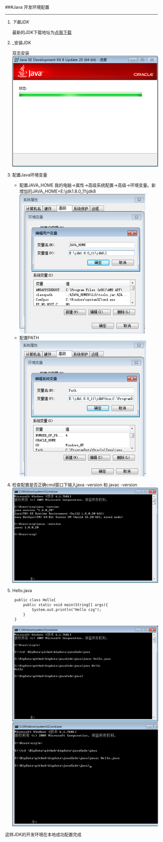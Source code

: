 ###Java 开发环境配置

***

1. _下载JDK_

	最新的JDK下载地址为[点我下载][1]
    
2. _安装JDK

	双击安装
    ![](images/jdk_jdk_install.png)
    
3. 配置Java环境变量

	+ 配置JAVA_HOME
	我的电脑->属性->高级系统配置->高级->环境变量。新增加的JAVA_HOME=E:\jdk1.8.0_11\jdk8
    ![](images/jdk_java_home.png)
    + 配置PATH
	![](images/jdk_path.png)
    
    
4. 检查配置是否正确cmd窗口下输入java -version 和 javac -version
	![](images/jdk_check.png)
    
    
5. Hello.java

		public class Hello{
        	public static void main(String[] args){
            	System.out.println("Hello czg");
            }
        }
    
   ![](images/java.png)
   ![](images/javac.png)
    
这样JDK的开发环境在本地成功配置完成
    
    
    
    
 
    
[1]:http://www.oracle.com/technetwork/java/javase/downloads/jdk8-arm-downloads-2187472.html    